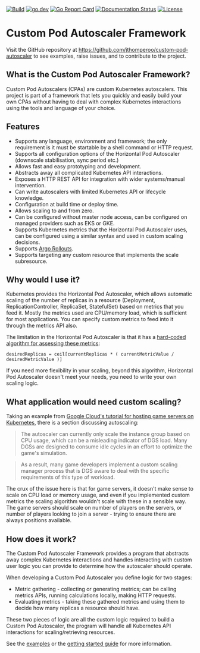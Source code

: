 [![Build](https://github.com/jthomperoo/custom-pod-autoscaler/workflows/main/badge.svg)](https://github.com/jthomperoo/custom-pod-autoscaler/actions)
[![go.dev](https://img.shields.io/badge/go.dev-reference-007d9c?logo=go&logoColor=white&style=flat)](https://pkg.go.dev/github.com/jthomperoo/custom-pod-autoscaler)
[![Go Report Card](https://goreportcard.com/badge/github.com/jthomperoo/custom-pod-autoscaler)](https://goreportcard.com/report/github.com/jthomperoo/custom-pod-autoscaler)
[![Documentation Status](https://readthedocs.org/projects/custom-pod-autoscaler/badge/?version=latest)](https://custom-pod-autoscaler.readthedocs.io/en/latest)
[![License](https://img.shields.io/:license-apache-blue.svg)](https://www.apache.org/licenses/LICENSE-2.0.html)

# Custom Pod Autoscaler Framework

Visit the GitHub repository at <https://github.com/jthomperoo/custom-pod-autoscaler> to see examples, raise issues, and
to contribute to the project.

## What is the Custom Pod Autoscaler Framework?

Custom Pod Autoscalers (CPAs) are custom Kubernetes autoscalers. This project is part of a framework that lets you
quickly and easily build your own CPAs without having to deal with complex Kubernetes interactions using the tools and
language of your choice.

## Features

- Supports any language, environment and framework; the only requirement is it must be startable by a shell command
or HTTP request.
- Supports all configuration options of the Horizontal Pod Autoscaler (downscale stabilisation, sync period etc.)
- Allows fast and easy prototyping and development.
- Abstracts away all complicated Kubernetes API interactions.
- Exposes a HTTP REST API for integration with wider systems/manual intervention.
- Can write autoscalers with limited Kubernetes API or lifecycle knowledge.
- Configuration at build time or deploy time.
- Allows scaling to and from zero.
- Can be configured without master node access, can be configured on managed providers such as EKS or GKE.
- Supports Kubernetes metrics that the Horizontal Pod Autoscaler uses, can be configured using a similar syntax and
used in custom scaling decisions.
- Supports [Argo Rollouts](https://argoproj.github.io/argo-rollouts/).
- Supports targeting any custom resource that implements the scale subresource.

## Why would I use it?

Kubernetes provides the Horizontal Pod Autoscaler, which allows automatic scaling of the number of replicas in a
resource (Deployment, ReplicationController, ReplicaSet, StatefulSet) based on metrics that you feed it. Mostly the
metrics used are CPU/memory load, which is sufficient for most applications. You can specify custom metrics to feed
into it through the metrics API also.

The limitation in the Horizontal Pod Autoscaler is that it has a [hard-coded algorithm for assessing these
metrics](https://kubernetes.io/docs/tasks/run-application/horizontal-pod-autoscale/#algorithm-details):
```
desiredReplicas = ceil[currentReplicas * ( currentMetricValue / desiredMetricValue )]
```
If you need more flexibility in your scaling, beyond this algorithm, Horizontal Pod Autoscaler doesn't meet your needs,
you need to write your own scaling logic.

## What application would need custom scaling?

Taking an example from [Google Cloud's tutorial for hosting game servers on
Kubernetes](https://cloud.google.com/solutions/gaming/running-dedicated-game-servers-in-kubernetes-engine), there is a
section discussing autoscaling:
> The autoscaler can currently only scale the instance group based on CPU usage, which can be a misleading indicator of
> DGS load. Many DGSs are designed to consume idle cycles in an effort to optimize the game's simulation.

> As a result, many game developers implement a custom scaling manager process that is DGS aware to deal with the
> specific requirements of this type of workload.

The crux of the issue here is that for game servers, it doesn't make sense to scale on CPU load or memory usage, and
even if you implemented custom metrics the scaling algorithm wouldn't scale with these in a sensible way. The game
servers should scale on number of players on the servers, or number of players looking to join a server - trying to
ensure there are always positions available.

## How does it work?

The Custom Pod Autoscaler Framework provides a program that abstracts away complex Kubernetes interactions and handles
interacting with custom user logic you can provide to determine how the autoscaler should operate.

When developing a Custom Pod Autoscaler you define logic for two stages:

* Metric gathering - collecting or generating metrics; can be calling metrics APIs, running calculations locally,
making HTTP requests.
* Evaluating metrics - taking these gathered metrics and using them to decide how many replicas a resource should have.

These two pieces of logic are all the custom logic required to build a Custom Pod Autoscaler, the program will
handle all Kubernetes API interactions for scaling/retrieving resources.

See the [examples](https://github.com/jthomperoo/custom-pod-autoscaler/tree/master/example) or the [getting started
guide](user-guide/getting-started.md) for more information.

